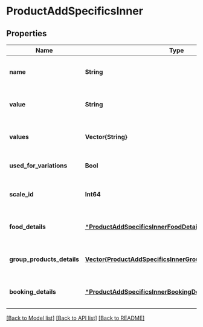 # ProductAddSpecificsInner


## Properties
Name | Type | Description | Notes
------------ | ------------- | ------------- | -------------
**name** | **String** |  | [optional] [default to nothing]
**value** | **String** |  | [optional] [default to nothing]
**values** | **Vector{String}** |  | [optional] [default to nothing]
**used_for_variations** | **Bool** |  | [optional] [default to false]
**scale_id** | **Int64** |  | [optional] [default to nothing]
**food_details** | [***ProductAddSpecificsInnerFoodDetails**](ProductAddSpecificsInnerFoodDetails.md) |  | [optional] [default to nothing]
**group_products_details** | [**Vector{ProductAddSpecificsInnerGroupProductsDetailsInner}**](ProductAddSpecificsInnerGroupProductsDetailsInner.md) |  | [optional] [default to nothing]
**booking_details** | [***ProductAddSpecificsInnerBookingDetails**](ProductAddSpecificsInnerBookingDetails.md) |  | [optional] [default to nothing]


[[Back to Model list]](../README.md#models) [[Back to API list]](../README.md#api-endpoints) [[Back to README]](../README.md)


